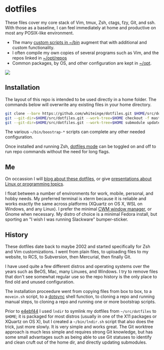 # dotfiles

These files cover my core stack of Vim, tmux, Zsh, ctags, fzy, Git, and ssh.
With those as a baseline, I can feel immediately at home and productive on most
any POSIX-like environment.

- The many [custom scripts in
  ~/bin](https://github.com/whiteinge/dotfiles/tree/master/bin#readme) augment
  that with additional and custom functionality.
- I often compile my own copies of several programs such as Vim, and the repos
  linked in
  [~/opt/repos](https://github.com/whiteinge/dotfiles/tree/master/opt/repos)
- Common packages, by OS, and other configuration are kept in
  [~/opt](https://github.com/whiteinge/dotfiles/tree/master/opt).

![](https://www.eseth.org/2019/tmux-status-line.png)

## Installation

The layout of this repo is intended to be used directly in a home folder. The
commands below will overwrite any existing files in your home directory.

```sh
git clone --bare https://github.com/whiteinge/dotfiles.git $HOME/src/dotfiles.git
git --git-dir=$HOME/src/dotfiles.git --work-tree=$HOME checkout -f master
git --git-dir=$HOME/src/dotfiles.git --work-tree=$HOME submodule update --init
```

The various `~/bin/boostrap-*` scripts can complete any other needed
configuration.

Once installed and running Zsh, [dotfiles
mode](https://github.com/whiteinge/dotfiles/blob/f1b8daa/.zshrc#L324-L347) can
be toggled on and off to run repo commands without the need for long flags.

## Me

On occassion I will [blog about these dotfiles](https://www.eseth.org/), or
give [presentations about Linux or programming
topics](https://github.com/whiteinge/presentations#readme).

I float between a number of environments for work, mobile, personal, and hobby
needs. My preferred terminal is xterm because it is reliable and works exactly
the same across platforms (XQuartz on OS X, WSL on Windows, and any Linux).
I prefer the minimal [CWM window
manager](https://github.com/leahneukirchen/cwm#readme), or Gnome when
necessary. My distro of choice is a minimal Fedora install, but sporting an "I
wish I was running Slackware" bumper-sticker.

## History

These dotfiles date back to maybe 2002 and started specifically for Zsh and Vim
customizations. I went from plain files, to uploading files to my website, to
RCS, to Subversion, then Mercurial, then finally Git.

I have used quite a few different distros and operating systems over the years
such as BeOS, Mac, many Linuxes, and Windows. I try to remove files that don't
see somewhat regular use so the repo history is the only place to find old and
unused configuration.

The installation proceedure went from copying files from box to box, to
a `movein.sh` script, to
a [dotsync](https://github.com/whiteinge/dotfiles/blob/6a2377c/.zshrc#L228)
shell function, to cloning a repo and running manual steps, to cloning a repo
and running one or more bootstrap scripts.

Prior to [e4ebf44](https://github.com/whiteinge/dotfiles/commit/e4ebf44) I used
`lndir` to symlink my dotfiles from `~/src/dotfiles` to `$HOME`; it is packaged
for most distros (usually in one of the X11 packages or XQuartz on OS X), but
I created a `~/bin/lndir.sh` script that also does the trick, just more slowly.
It is very simple and works great. The Git worktree approach is much less
simple and requires strong Git knowledge, but has some small advantages such as
being able to use Git statuses to identify and clean cruft out of the home dir,
and directly updating submodules.

